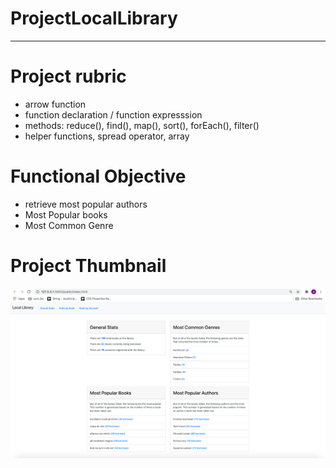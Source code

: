 # ProjectLocalLibrary

---

# Project rubric
- arrow function
- function declaration / function expresssion
- methods: reduce(), find(), map(), sort(), forEach(), filter()
- helper functions, spread operator, array

# Functional Objective
- retrieve most popular authors
- Most Popular books
- Most Common Genre

# Project Thumbnail

![Image](https://github.com/doshid20/ProjectLocalLibrary/blob/main/Project_Local_Library.png)

